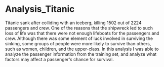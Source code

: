 # Analysis_Titanic
Titanic sank after colliding with an iceberg, killing 1502 out of 2224 passengers and crew. One of the reasons that the shipwreck led to such loss of life was that there were not enough lifeboats for the passengers and crew. Although there was some element of luck involved in surviving the sinking, some groups of people were more likely to survive than others, such as women, children, and the upper-class.
In this analysis I was able to analyze the passenger information from the training set, and analyze what factors may affect a passenger's chance for survival. 

